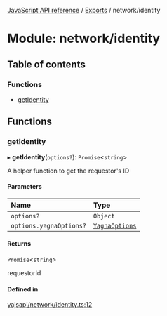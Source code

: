 [JavaScript API reference](../README) / [Exports](../modules) / network/identity

# Module: network/identity

## Table of contents

### Functions

- [getIdentity](network_identity#getidentity)

## Functions

### getIdentity

▸ **getIdentity**(`options?`): `Promise`<`string`\>

A helper function to get the requestor's ID

#### Parameters

| Name | Type |
| :------ | :------ |
| `options?` | `Object` |
| `options.yagnaOptions?` | [`YagnaOptions`](executor_executor#yagnaoptions) |

#### Returns

`Promise`<`string`\>

requestorId

#### Defined in

[yajsapi/network/identity.ts:12](https://github.com/golemfactory/yajsapi/blob/d7422f1/yajsapi/network/identity.ts#L12)
